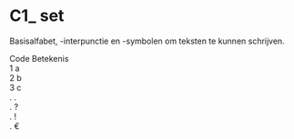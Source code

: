 # C1\_ set

Basisalfabet, -interpunctie en -symbolen om teksten te kunnen schrijven.

Code  Betekenis  
1  a   
2  b  
3  c  
.  .  
.  ?  
.  !  
.  €  
